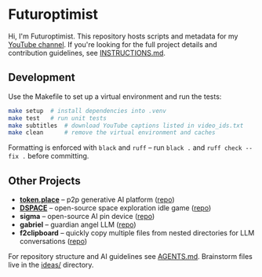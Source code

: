 # Futuroptimist

Hi, I'm Futuroptimist. This repository hosts scripts and metadata for my [YouTube channel](https://www.youtube.com/channel/UCA-J-opDpgiRoHYmOAxGQSQ). If you're looking for the full project details and contribution guidelines, see [INSTRUCTIONS.md](INSTRUCTIONS.md).

## Development

Use the Makefile to set up a virtual environment and run the tests:

```bash
make setup  # install dependencies into .venv
make test   # run unit tests
make subtitles  # download YouTube captions listed in video_ids.txt
make clean      # remove the virtual environment and caches
```

Formatting is enforced with `black` and `ruff` – run `black .` and `ruff check --fix .` before committing.

## Other Projects
- **[token.place](https://token.place)** – p2p generative AI platform ([repo](https://github.com/futuroptimist/token.place))
- **[DSPACE](https://democratized.space)** – open-source space exploration idle game ([repo](https://github.com/democratizedspace/dspace))
- **sigma** – open-source AI pin device ([repo](https://github.com/futuroptimist/sigma))
- **gabriel** – guardian angel LLM ([repo](https://github.com/futuroptimist/gabriel))
- **f2clipboard** – quickly copy multiple files from nested directories for LLM conversations ([repo](https://github.com/futuroptimist/f2clipboard))

For repository structure and AI guidelines see [AGENTS.md](AGENTS.md). Brainstorm files live in the [ideas/](ideas) directory.
